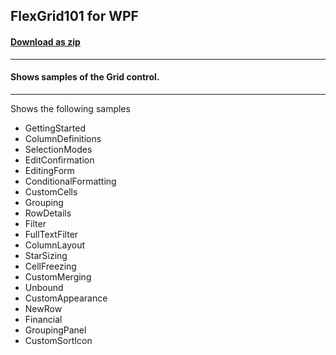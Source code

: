 ## FlexGrid101 for WPF
#### [Download as zip](https://grapecity.github.io/DownGit/#/home?url=https://github.com/GrapeCity/ComponentOne-WPF-Samples/tree/master/NET_4.5.2/C1.WPF.FlexGrid/CS/FlexGrid101/FlexGrid101)
____
#### Shows samples of the Grid control.
____
Shows the following samples


* GettingStarted
* ColumnDefinitions
* SelectionModes
* EditConfirmation
* EditingForm
* ConditionalFormatting
* CustomCells
* Grouping
* RowDetails
* Filter
* FullTextFilter
* ColumnLayout
* StarSizing
* CellFreezing
* CustomMerging
* Unbound
* CustomAppearance
* NewRow
* Financial
* GroupingPanel
* CustomSortIcon
